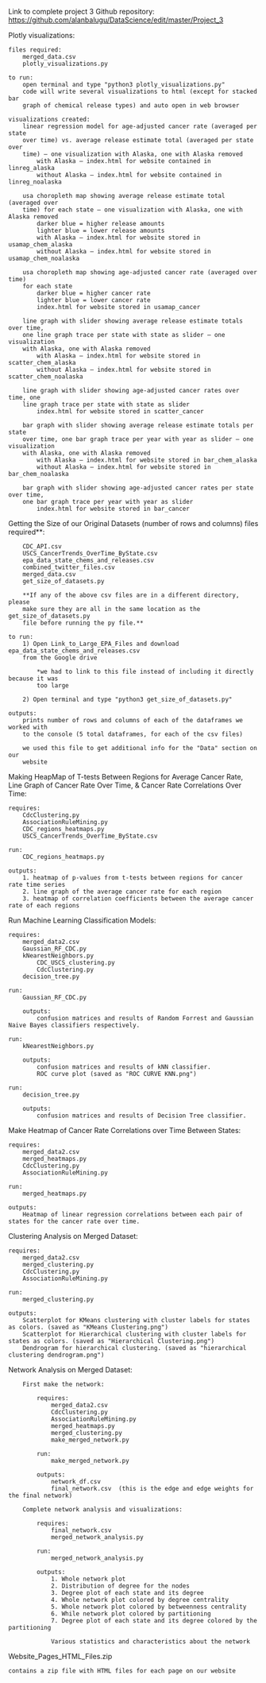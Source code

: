 Link to complete project 3 Github repository: 
    https://github.com/alanbalugu/DataScience/edit/master/Project_3
    
Plotly visualizations:

    files required:
        merged_data.csv
        plotly_visualizations.py

    to run:
        open terminal and type "python3 plotly_visualizations.py"
        code will write several visualizations to html (except for stacked bar
        graph of chemical release types) and auto open in web browser

    visualizations created:
        linear regression model for age-adjusted cancer rate (averaged per state
        over time) vs. average release estimate total (averaged per state over
        time) – one visualization with Alaska, one with Alaska removed
            with Alaska – index.html for website contained in linreg_alaska
            without Alaska – index.html for website contained in linreg_noalaska

        usa choropleth map showing average release estimate total (averaged over
        time) for each state – one visualization with Alaska, one with Alaska removed
            darker blue = higher release amounts
            lighter blue = lower release amounts
            with Alaska – index.html for website stored in usamap_chem_alaska
            without Alaska – index.html for website stored in usamap_chem_noalaska

        usa choropleth map showing age-adjusted cancer rate (averaged over time)
        for each state
            darker blue = higher cancer rate
            lighter blue = lower cancer rate
            index.html for website stored in usamap_cancer

        line graph with slider showing average release estimate totals over time,
        one line graph trace per state with state as slider – one visualization
        with Alaska, one with Alaska removed
            with Alaska – index.html for website stored in scatter_chem_alaska
            without Alaska – index.html for website stored in scatter_chem_noalaska

        line graph with slider showing age-adjusted cancer rates over time, one
        line graph trace per state with state as slider
            index.html for website stored in scatter_cancer

        bar graph with slider showing average release estimate totals per state
        over time, one bar graph trace per year with year as slider – one visualization
        with Alaska, one with Alaska removed
            with Alaska – index.html for website stored in bar_chem_alaska
            without Alaska – index.html for website stored in bar_chem_noalaska

        bar graph with slider showing age-adjusted cancer rates per state over time,
        one bar graph trace per year with year as slider
            index.html for website stored in bar_cancer
        
Getting the Size of our Original Datasets (number of rows and columns) files required**:
    
        CDC_API.csv
        USCS_CancerTrends_OverTime_ByState.csv
        epa_data_state_chems_and_releases.csv
        combined_twitter_files.csv
        merged_data.csv
        get_size_of_datasets.py
        
        **If any of the above csv files are in a different directory, please
        make sure they are all in the same location as the get_size_of_datasets.py
        file before running the py file.**
        
    to run:
        1) Open Link_to_Large_EPA_Files and download epa_data_state_chems_and_releases.csv
        from the Google drive
        
            *we had to link to this file instead of including it directly because it was
            too large
        
        2) Open terminal and type "python3 get_size_of_datasets.py"
        
    outputs:
        prints number of rows and columns of each of the dataframes we worked with
        to the console (5 total dataframes, for each of the csv files)
        
        we used this file to get additional info for the "Data" section on our
        website
      
Making HeapMap of T-tests Between Regions for Average Cancer Rate, Line Graph of Cancer Rate Over Time, & Cancer Rate Correlations Over Time:
    
    requires:
        CdcClustering.py
        AssociationRuleMining.py
        CDC_regions_heatmaps.py
        USCS_CancerTrends_OverTime_ByState.csv
        
    run:
        CDC_regions_heatmaps.py
    
    outputs:
        1. heatmap of p-values from t-tests between regions for cancer rate time series
        2. line graph of the average cancer rate for each region
        3. heatmap of correlation coefficients between the average cancer rate of each regions
        

Run Machine Learning Classification Models:

    requires:
        merged_data2.csv
        Gaussian_RF_CDC.py
        kNearestNeighbors.py
            CDC_USCS_clustering.py
            CdcClustering.py
        decision_tree.py
        
    run:
        Gaussian_RF_CDC.py
        
        outputs:
            confusion matrices and results of Random Forrest and Gaussian Naive Bayes classifiers respectively.
            
    run:
        kNearestNeighbors.py
        
        outputs:
            confusion matrices and results of kNN classifier.
            ROC curve plot (saved as "ROC CURVE KNN.png")
            
    run:
        decision_tree.py
        
        outputs:
            confusion matrices and results of Decision Tree classifier.
            

Make Heatmap of Cancer Rate Correlations over Time Between States:

    requires:
        merged_data2.csv
        merged_heatmaps.py
        CdcClustering.py
        AssociationRuleMining.py
        
    run:
        merged_heatmaps.py
        
    outputs:
        Heatmap of linear regression correlations between each pair of states for the cancer rate over time.
        

Clustering Analysis on Merged Dataset:

    requires:
        merged_data2.csv
        merged_clustering.py
        CdcClustering.py
        AssociationRuleMining.py
        
    run:
        merged_clustering.py
        
    outputs:
        Scatterplot for KMeans clustering with cluster labels for states as colors. (saved as "KMeans Clustering.png")
        Scatterplot for Hierarchical clustering with cluster labels for states as colors. (saved as "Hierarchical Clustering.png")
        Dendrogram for hierarchical clustering. (saved as "hierarchical clustering dendrogram.png")
        
        
Network Analysis on Merged Dataset:
    
        First make the network:
            
            requires:
                merged_data2.csv
                CdcClustering.py
                AssociationRuleMining.py
                merged_heatmaps.py
                merged_clustering.py
                make_merged_network.py
                
            run:
                make_merged_network.py
                
            outputs:
                network_df.csv
                final_network.csv  (this is the edge and edge weights for the final network)
                
        Complete network analysis and visualizations:
        
            requires:
                final_network.csv
                merged_network_analysis.py
                
            run:
                merged_network_analysis.py
                
            outputs:
                1. Whole network plot
                2. Distribution of degree for the nodes
                3. Degree plot of each state and its degree
                4. Whole network plot colored by degree centrality
                5. Whole network plot colored by betweenness centrality
                6. While network plot colored by partitioning
                7. Degree plot of each state and its degree colored by the partitioning
                
                Various statistics and characteristics about the network
                
Website_Pages_HTML_Files.zip

    contains a zip file with HTML files for each page on our website
                
        
        
        
    

